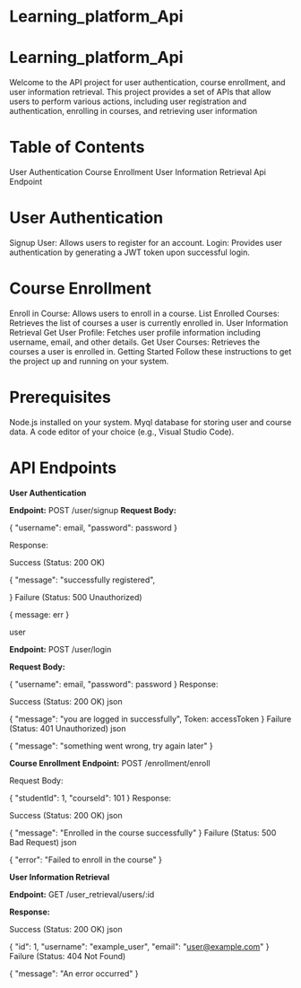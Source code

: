 # Learning_platform_Api

# Learning_platform_Api
Welcome to the API project for user authentication, course enrollment, and user information retrieval. This project provides a set of APIs that allow users to perform various actions, including user registration and authentication, enrolling in courses, and retrieving user information


# Table of Contents

User Authentication
Course Enrollment
User Information Retrieval
Api Endpoint

# User Authentication
Signup User: Allows users to register for an account.
Login: Provides user authentication by generating a JWT token upon successful login.

# Course Enrollment
Enroll in Course: Allows users to enroll in a course.
List Enrolled Courses: Retrieves the list of courses a user is currently enrolled in.
User Information Retrieval
Get User Profile: Fetches user profile information including username, email, and other details.
Get User Courses: Retrieves the courses a user is enrolled in.
Getting Started
Follow these instructions to get the project up and running on your system.

# Prerequisites
Node.js installed on your system.
Myql database for storing user and course data.
A code editor of your choice (e.g., Visual Studio Code).


# API Endpoints

 **User Authentication**


**Endpoint:** POST /user/signup
**Request Body:**

{
  "username": email,
  "password": password
}

Response:

Success (Status: 200 OK)

{
  "message": "successfully registered",
  
}
Failure (Status: 500 Unauthorized)

{
  message: err
}

user

**Endpoint:** POST /user/login

**Request Body:**

{
  "username": email,
  "password": password
}
Response:

Success (Status: 200 OK)
json

{
  "message": "you are logged in successfully",
  Token: accessToken
}
Failure (Status: 401 Unauthorized)
json

{
  "message":  "something went wrong, try again later"
}

**Course Enrollment**
**Endpoint:** POST /enrollment/enroll

Request Body:

{
  "studentId": 1,
  "courseId": 101
}
Response:

Success (Status: 200 OK)
json

{
  "message": "Enrolled in the course successfully"
}
Failure (Status: 500 Bad Request)
json

{
  "error": "Failed to enroll in the course"
}


**User Information Retrieval**

**Endpoint:** GET /user_retrieval/users/:id

**Response:**

Success (Status: 200 OK)
json

{
  "id": 1,
  "username": "example_user",
  "email": "user@example.com"
}
Failure (Status: 404 Not Found)

{
  "message": "An error occurred"
}
